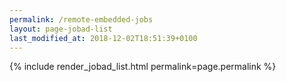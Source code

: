 ```yaml
---
permalink: /remote-embedded-jobs
layout: page-jobad-list
last_modified_at: 2018-12-02T18:51:39+0100
---
```

{% include render_jobad_list.html permalink=page.permalink %}
